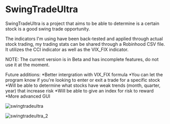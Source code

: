 # SwingTradeUltra

SwingTradeUltra is a project that aims to be able to determine is a certain stock is a good swing trade opportunity.

The indicators I'm using have been back-tested and applied through actual stock trading, my trading stats can be shared through a Robinhood CSV file. It utilizes the CCI indicator as well as the VIX_FIX indicator.

NOTE: The current version is in Beta and has incomplete features, do not use it at the moment.

Future additions:
*Better intergration with VIX_FIX formula
*You can let the program know if you're looking to enter or exit a trade for a specific stock
*Will be able to determine what stocks have weak trends (month, quarter, year) that increase risk
*Will be able to give an index for risk to reward
*More advanced GUI


![swingtradeultra](https://user-images.githubusercontent.com/34783474/43681929-7722a5a4-9817-11e8-9ae3-73e1d566fbcb.PNG)

![swingtradeultra_2](https://user-images.githubusercontent.com/34783474/43682181-d4b3aff2-9820-11e8-956f-e02faeb62a20.PNG)

